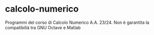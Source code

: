 # calcolo-numerico
Programmi del corso di Calcolo Numerico A.A. 23/24.
Non è garantita la compatibilià tra GNU Octave e Matlab
